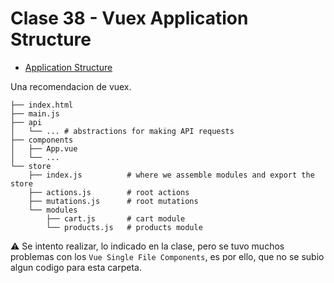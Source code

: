 # Clase 38 - Vuex Application Structure

- [Application Structure](https://vuex.vuejs.org/en/structure.html)

Una recomendacion de vuex.

```shell
├── index.html
├── main.js
├── api
│   └── ... # abstractions for making API requests
├── components
│   ├── App.vue
│   └── ...
└── store
    ├── index.js          # where we assemble modules and export the store
    ├── actions.js        # root actions
    ├── mutations.js      # root mutations
    └── modules
        ├── cart.js       # cart module
        └── products.js   # products module
```

⚠️ Se intento realizar, lo indicado en la clase, pero se tuvo muchos problemas con los `Vue Single File Components`, es por ello, que no se subio algun codigo para esta carpeta.